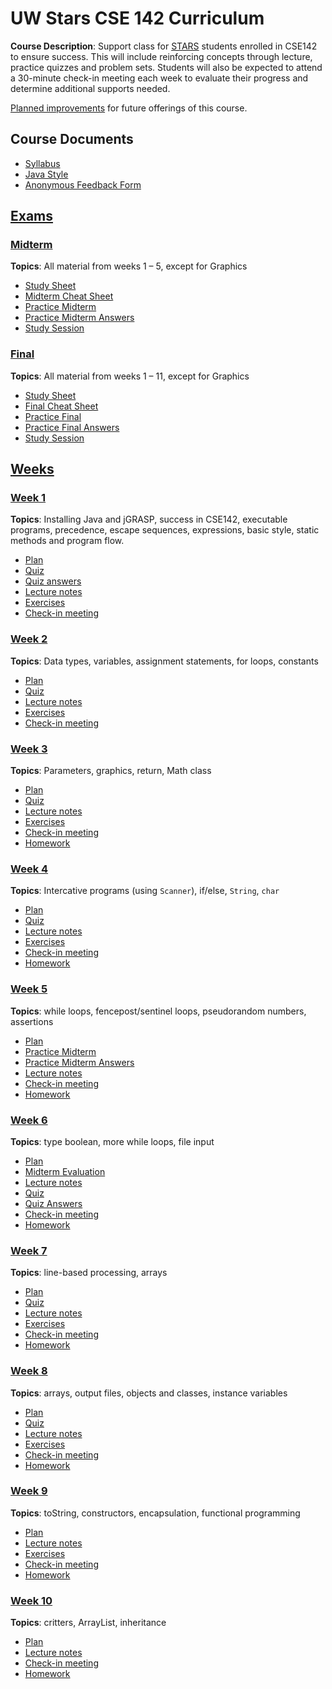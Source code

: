 # UW Stars CSE 142 Curriculum

__Course Description__: Support class for [STARS](https://www.engr.washington.edu/current/stars) students enrolled in CSE142 to ensure success. This will include reinforcing concepts through lecture, practice quizzes and problem sets. Students will also be expected to attend a 30-minute check-in meeting each week to evaluate their progress and determine additional supports needed.

[Planned improvements](improve.md) for future offerings of this course.

## Course Documents
* [Syllabus](syllabus.md)
* [Java Style](style.md)
* [Anonymous Feedback Form](https://goo.gl/forms/GENVWFVRAA0uEdWa2)

## [Exams](exams)
### [Midterm](exams/midterm)
__Topics__: All material from weeks 1 – 5, except for Graphics
* [Study Sheet](exams/midterm/study-sheet.md)
* [Midterm Cheat Sheet](exams/midterm/midterm-cheat-sheet.md)
* [Practice Midterm](exams/midterm/practice-midterm.md)
* [Practice Midterm Answers](exams/midterm/practice-midterm-answers.md)
* [Study Session](exams/midterm/study-session)

### [Final](exams/final)
__Topics__: All material from weeks 1 – 11, except for Graphics
* [Study Sheet](exams/final/study-sheet.md)
* [Final Cheat Sheet](exams/final/final-cheat-sheet.md)
* [Practice Final](exams/final/practice-final.md)
* [Practice Final Answers](exams/final/practice-final-answers.md)
* [Study Session](exams/final/study-session)

## [Weeks](weeks)
### [Week 1](weeks/week1)
__Topics__: Installing Java and jGRASP, success in CSE142, executable programs, precedence, escape sequences, expressions, basic style, static methods and program flow.
* [Plan](weeks/week1/plan.md)
* [Quiz](weeks/week1/quiz.md)
* [Quiz answers](weeks/week1/quiz-answers.md)
* [Lecture notes](weeks/week1/lecture-notes.md)
* [Exercises](weeks/week1/exercises.md)
* [Check-in meeting](weeks/week1/check-in-meeting.md)

### [Week 2](weeks/week2)
__Topics__: Data types, variables, assignment statements, for loops, constants
* [Plan](weeks/week2/plan.md)
* [Quiz](weeks/week2/quiz.md)
* [Lecture notes](weeks/week2/lecture-notes.md)
* [Exercises](weeks/week2/exercises.md)
* [Check-in meeting](weeks/week2/check-in-meeting.md)

### [Week 3](weeks/week3)
__Topics__: Parameters, graphics, return, Math class
* [Plan](weeks/week3/plan.md)
* [Quiz](weeks/week3/quiz.md)
* [Lecture notes](weeks/week3/lecture-notes.md)
* [Exercises](weeks/week3/exercises.md)
* [Check-in meeting](weeks/week3/check-in-meeting.md)
* [Homework](weeks/week3/homework.md)

### [Week 4](weeks/week4)
__Topics__: Intercative programs (using `Scanner`), if/else, `String`, `char`
* [Plan](weeks/week4/plan.md)
* [Quiz](weeks/week4/quiz.md)
* [Lecture notes](weeks/week4/lecture-notes.md)
* [Exercises](weeks/week4/exercises.md)
* [Check-in meeting](weeks/week4/check-in-meeting.md)
* [Homework](weeks/week4/homework.md)

### [Week 5](weeks/week5)
__Topics__: while loops, fencepost/sentinel loops, pseudorandom numbers, assertions
* [Plan](weeks/week5/plan.md)
* [Practice Midterm](exams/midterm/practice-midterm.md)
* [Practice Midterm Answers](exams/midterm/practice-midterm-answers.md)
* [Lecture notes](weeks/week5/lecture-notes.md)
* [Check-in meeting](weeks/week5/check-in-meeting.md)
* [Homework](weeks/week5/homework.md)

### [Week 6](weeks/week6)
__Topics__: type boolean, more while loops, file input
* [Plan](weeks/week6/plan.md)
* [Midterm Evaluation](weeks/week6/midterm-evaluation.md)
* [Lecture notes](weeks/week6/lecture-notes.md)
* [Quiz](weeks/week6/quiz.md)
* [Quiz Answers](weeks/week6/quiz-answers.md)
* [Check-in meeting](weeks/week6/check-in-meeting.md)
* [Homework](weeks/week6/homework.md)

### [Week 7](weeks/week7)
__Topics__: line-based processing, arrays
* [Plan](weeks/week7/plan.md)
* [Quiz](weeks/week7/quiz.md)
* [Lecture notes](weeks/week7/lecture-notes.md)
* [Exercises](weeks/week7/exercises.md)
* [Check-in meeting](weeks/week7/check-in-meeting.md)
* [Homework](weeks/week7/homework.md)

### [Week 8](weeks/week8)
__Topics__: arrays, output files, objects and classes, instance variables
* [Plan](weeks/week8/plan.md)
* [Quiz](weeks/week8/quiz.md)
* [Lecture notes](weeks/week8/lecture-notes.md)
* [Exercises](weeks/week8/exercises.md)
* [Check-in meeting](weeks/week8/check-in-meeting.md)
* [Homework](weeks/week8/homework.md)

### [Week 9](weeks/week9)
__Topics__: toString, constructors, encapsulation, functional programming
* [Plan](weeks/week9/plan.md)
* [Lecture notes](weeks/week9/lecture-notes.md)
* [Exercises](weeks/week9/exercises.md)
* [Check-in meeting](weeks/week9/check-in-meeting.md)
* [Homework](weeks/week9/homework.md)

### [Week 10](weeks/week10)
__Topics__: critters, ArrayList, inheritance
* [Plan](weeks/week10/plan.md)
* [Lecture notes](weeks/week10/lecture-notes.md)
* [Check-in meeting](weeks/week10/check-in-meeting.md)
* [Homework](weeks/week10/homework.md)